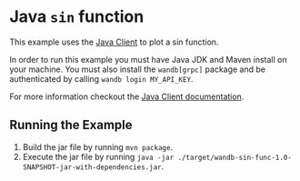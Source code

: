 # Java `sin` function

This example uses the [Java Client](https://github.com/wandb/client-java) to plot a
sin function.

In order to run this example you must have Java JDK and Maven install on your
machine. You must also install the `wandb[grpc]` package and be authenticated by
calling `wandb login MY_API_KEY`.

For more information checkout the [Java Client
documentation](https://docs.wandb.com/java).

## Running the Example

1. Build the jar file by running `mvn package`.
2. Execute the jar file by running `java -jar ./target/wandb-sin-func-1.0-SNAPSHOT-jar-with-dependencies.jar`.
